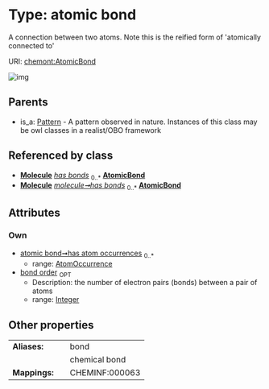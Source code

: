 
# Type: atomic bond


A connection between two atoms. Note this is the reified form of 'atomically connected to'

URI: [chemont:AtomicBond](http://w3id.org/chemontAtomicBond)


![img](http://yuml.me/diagram/nofunky;dir:TB/class/[Pattern],[Molecule],[AtomOccurrence]<has%20atom%20occurrences%200..*-++[AtomicBond&#124;bond_order:integer%20%3F],[Molecule]++-%20has%20bonds(i)%200..*>[AtomicBond],[Molecule]++-%20has%20bonds%200..*>[AtomicBond],[Pattern]^-[AtomicBond],[AtomOccurrence])

## Parents

 *  is_a: [Pattern](Pattern.md) - A pattern observed in nature. Instances of this class may be owl classes in a realist/OBO framework

## Referenced by class

 *  **[Molecule](Molecule.md)** *[has bonds](has_bonds.md)*  <sub>0..*</sub>  **[AtomicBond](AtomicBond.md)**
 *  **[Molecule](Molecule.md)** *[molecule➞has bonds](molecule_has_bonds.md)*  <sub>0..*</sub>  **[AtomicBond](AtomicBond.md)**

## Attributes


### Own

 * [atomic bond➞has atom occurrences](atomic_bond_has_atom_occurrences.md)  <sub>0..*</sub>
    * range: [AtomOccurrence](AtomOccurrence.md)
 * [bond order](bond_order.md)  <sub>OPT</sub>
    * Description: the number of electron pairs (bonds) between a pair of atoms
    * range: [Integer](types/Integer.md)

## Other properties

|  |  |  |
| --- | --- | --- |
| **Aliases:** | | bond |
|  | | chemical bond |
| **Mappings:** | | CHEMINF:000063 |

